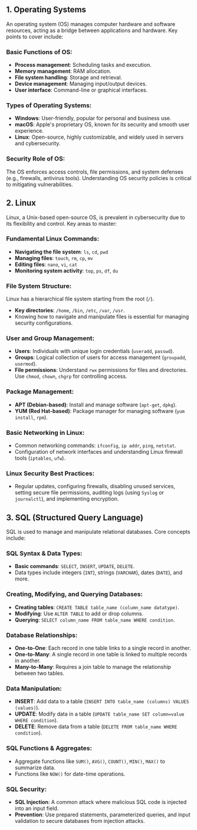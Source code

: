 ## 1. Operating Systems

An operating system (OS) manages computer hardware and software resources, acting as a bridge between applications and hardware. Key points to cover include:

### Basic Functions of OS:
- **Process management**: Scheduling tasks and execution.
- **Memory management**: RAM allocation.
- **File system handling**: Storage and retrieval.
- **Device management**: Managing input/output devices.
- **User interface**: Command-line or graphical interfaces.

### Types of Operating Systems:
- **Windows**: User-friendly, popular for personal and business use.
- **macOS**: Apple's proprietary OS, known for its security and smooth user experience.
- **Linux**: Open-source, highly customizable, and widely used in servers and cybersecurity.

### Security Role of OS:
The OS enforces access controls, file permissions, and system defenses (e.g., firewalls, antivirus tools). Understanding OS security policies is critical to mitigating vulnerabilities.

## 2. Linux

Linux, a Unix-based open-source OS, is prevalent in cybersecurity due to its flexibility and control. Key areas to master:

### Fundamental Linux Commands:
- **Navigating the file system**: `ls`, `cd`, `pwd`
- **Managing files**: `touch`, `rm`, `cp`, `mv`
- **Editing files**: `nano`, `vi`, `cat`
- **Monitoring system activity**: `top`, `ps`, `df`, `du`

### File System Structure:
Linux has a hierarchical file system starting from the root (`/`).
- **Key directories**: `/home`, `/bin`, `/etc`, `/var`, `/usr`.
- Knowing how to navigate and manipulate files is essential for managing security configurations.

### User and Group Management:
- **Users**: Individuals with unique login credentials (`useradd`, `passwd`).
- **Groups**: Logical collection of users for access management (`groupadd`, `usermod`).
- **File permissions**: Understand `rwx` permissions for files and directories. Use `chmod`, `chown`, `chgrp` for controlling access.

### Package Management:
- **APT (Debian-based)**: Install and manage software (`apt-get`, `dpkg`).
- **YUM (Red Hat-based)**: Package manager for managing software (`yum install`, `rpm`).

### Basic Networking in Linux:
- Common networking commands: `ifconfig`, `ip addr`, `ping`, `netstat`.
- Configuration of network interfaces and understanding Linux firewall tools (`iptables`, `ufw`).

### Linux Security Best Practices:
- Regular updates, configuring firewalls, disabling unused services, setting secure file permissions, auditing logs (using `Syslog` or `journalctl`), and implementing encryption.

## 3. SQL (Structured Query Language)

SQL is used to manage and manipulate relational databases. Core concepts include:

### SQL Syntax & Data Types:
- **Basic commands**: `SELECT`, `INSERT`, `UPDATE`, `DELETE`.
- Data types include integers (`INT`), strings (`VARCHAR`), dates (`DATE`), and more.

### Creating, Modifying, and Querying Databases:
- **Creating tables**: `CREATE TABLE table_name (column_name datatype)`.
- **Modifying**: Use `ALTER TABLE` to add or drop columns.
- **Querying**: `SELECT column_name FROM table_name WHERE condition`.

### Database Relationships:
- **One-to-One**: Each record in one table links to a single record in another.
- **One-to-Many**: A single record in one table is linked to multiple records in another.
- **Many-to-Many**: Requires a join table to manage the relationship between two tables.

### Data Manipulation:
- **INSERT**: Add data to a table (`INSERT INTO table_name (columns) VALUES (values)`).
- **UPDATE**: Modify data in a table (`UPDATE table_name SET column=value WHERE condition`).
- **DELETE**: Remove data from a table (`DELETE FROM table_name WHERE condition`).

### SQL Functions & Aggregates:
- Aggregate functions like `SUM()`, `AVG()`, `COUNT()`, `MIN()`, `MAX()` to summarize data.
- Functions like `NOW()` for date-time operations.

### SQL Security:
- **SQL Injection**: A common attack where malicious SQL code is injected into an input field.
- **Prevention**: Use prepared statements, parameterized queries, and input validation to secure databases from injection attacks.
